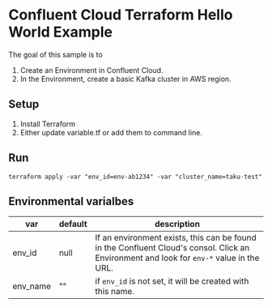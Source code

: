 # Confluent Cloud Terraform Hello World Example

The goal of this sample is to 

1. Create an Environment in Confluent Cloud.
1. In the Environment, create a basic Kafka cluster in AWS region.

## Setup

1. Install Terraform
1. Either update variable.tf or add them to command line.

## Run

```
terraform apply -var "env_id=env-ab1234" -var "cluster_name=taku-test"
```

## Environmental varialbes

| var | default | description |
|--|--|--|
| env_id | null | If an environment exists, this can be found in the Confluent Cloud's consol. Click an Environment and look for `env-*` value in the URL. |
| env_name | "" | if `env_id` is not set, it will be created with this name.

